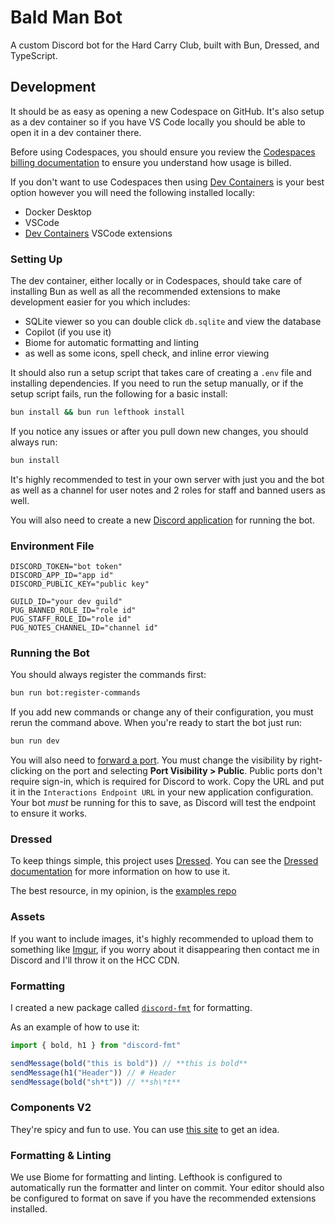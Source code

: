# Bald Man Bot
A custom Discord bot for the Hard Carry Club, built with Bun, Dressed, and TypeScript.

## Development
It should be as easy as opening a new Codespace on GitHub. It's also setup as a dev container so if you have VS Code locally you should be able to open it in a dev container there.

Before using Codespaces, you should ensure you review the [Codespaces billing documentation](https://docs.github.com/en/billing/managing-billing-for-your-products/about-billing-for-github-codespaces) to ensure you understand how usage is billed.

If you don't want to use Codespaces then using [Dev Containers](https://code.visualstudio.com/docs/devcontainers/containers#_installation) is your best option however you will need the following installed locally:
- Docker Desktop
- VSCode
- [Dev Containers](https://marketplace.visualstudio.com/items?itemName=ms-vscode-remote.remote-containers) VSCode extensions

### Setting Up
The dev container, either locally or in Codespaces, should take care of installing Bun as well as all the recommended extensions to make development easier for you which includes:
- SQLite viewer so you can double click `db.sqlite` and view the database
- Copilot (if you use it)
- Biome for automatic formatting and linting
- as well as some icons, spell check, and inline error viewing

It should also run a setup script that takes care of creating a `.env` file and installing dependencies. If you need to run the setup manually, or if the setup script fails, run the following for a basic install:
```sh
bun install && bun run lefthook install
```

If you notice any issues or after you pull down new changes, you should always run:
```sh
bun install
```

It's highly recommended to test in your own server with just you and the bot as well as a channel for user notes and 2 roles for staff and banned users as well. 

You will also need to create a new [Discord application](https://discord.com/developers/applications) for running the bot.

### Environment File
```env
DISCORD_TOKEN="bot token"
DISCORD_APP_ID="app id"
DISCORD_PUBLIC_KEY="public key"

GUILD_ID="your dev guild"
PUG_BANNED_ROLE_ID="role id"
PUG_STAFF_ROLE_ID="role id"
PUG_NOTES_CHANNEL_ID="channel id"
```

### Running the Bot
You should always register the commands first:
```sh
bun run bot:register-commands
```

If you add new commands or change any of their configuration, you must rerun the command above. When you're ready to start the bot just run:
```sh
bun run dev
```

You will also need to [forward a port](https://code.visualstudio.com/docs/debugtest/port-forwarding). You must change the visibility by right-clicking on the port and selecting **Port Visibility > Public**. Public ports don't require sign-in, which is required for Discord to work. Copy the URL and put it in the `Interactions Endpoint URL` in your new application configuration. Your bot *must* be running for this to save, as Discord will test the endpoint to ensure it works.

### Dressed
To keep things simple, this project uses [Dressed](https://github.com/Inbestigator/dressed). You can see the [Dressed documentation](https://dressed.builders) for more information on how to use it.

The best resource, in my opinion, is the [examples repo](https://github.com/Inbestigator/dressed-examples/tree/main/node)

### Assets
If you want to include images, it's highly recommended to upload them to something like [Imgur](https://imgur.com/), if you worry about it disappearing then contact me in Discord and I'll throw it on the HCC CDN.

### Formatting
I created a new package called [`discord-fmt`](https://www.npmjs.com/package/discord-fmt) for formatting.

As an example of how to use it:
```typescript
import { bold, h1 } from "discord-fmt"

sendMessage(bold("this is bold")) // **this is bold**
sendMessage(h1("Header")) // # Header
sendMessage(bold("sh*t")) // **sh\*t**
```

### Components V2
They're spicy and fun to use. You can use [this site](https://discord.builders/dressed-typescript-code-generator) to get an idea.

### Formatting & Linting
We use Biome for formatting and linting. Lefthook is configured to automatically run the formatter and linter on commit. Your editor should also be configured to format on save if you have the recommended extensions installed.